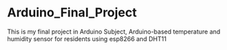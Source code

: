 # Arduino_Final_Project
 This is my final project in Arduino Subject, Arduino-based temperature and humidity sensor for residents using esp8266 and DHT11 
